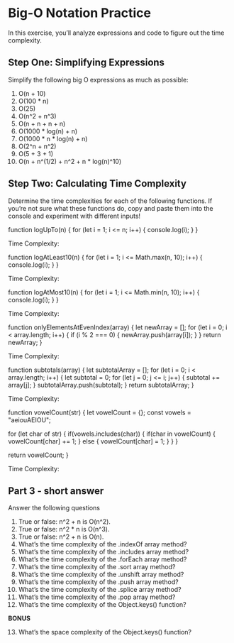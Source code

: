 # Big-O Notation Practice

In this exercise, you’ll analyze expressions and code to figure out the time complexity.

## Step One: Simplifying Expressions

Simplify the following big O expressions as much as possible:

1.  O(n + 10)
2.  O(100 \* n)
3.  O(25)
4.  O(n^2 + n^3)
5.  O(n + n + n + n)
6.  O(1000 \* log(n) + n)
7.  O(1000 \* n \* log(n) + n)
8.  O(2^n + n^2)
9.  O(5 + 3 + 1)
10. O(n + n^(1/2) + n^2 + n \* log(n)^10)

## Step Two: Calculating Time Complexity

Determine the time complexities for each of the following functions. If you’re not sure what these functions do, copy and paste them into the console and experiment with different inputs!

function logUpTo(n) {
for (let i \= 1; i <= n; i++) {
console.log(i);
}
}

Time Complexity:

function logAtLeast10(n) {
for (let i \= 1; i <= Math.max(n, 10); i++) {
console.log(i);
}
}

Time Complexity:

function logAtMost10(n) {
for (let i \= 1; i <= Math.min(n, 10); i++) {
console.log(i);
}
}

Time Complexity:

function onlyElementsAtEvenIndex(array) {
let newArray \= \[\];
for (let i \= 0; i < array.length; i++) {
if (i % 2 \=== 0) {
newArray.push(array\[i\]);
}
}
return newArray;
}

Time Complexity:

function subtotals(array) {
let subtotalArray \= \[\];
for (let i \= 0; i < array.length; i++) {
let subtotal \= 0;
for (let j \= 0; j <= i; j++) {
subtotal += array\[j\];
}
subtotalArray.push(subtotal);
}
return subtotalArray;
}

Time Complexity:

function vowelCount(str) {
let vowelCount \= {};
const vowels \= "aeiouAEIOU";

for (let char of str) {
if(vowels.includes(char)) {
if(char in vowelCount) {
vowelCount\[char\] += 1;
} else {
vowelCount\[char\] \= 1;
}
}
}

return vowelCount;
}

Time Complexity:

## Part 3 - short answer

Answer the following questions

1.  True or false: n^2 + n is O(n^2).
2.  True or false: n^2 \* n is O(n^3).
3.  True or false: n^2 + n is O(n).
4.  What’s the time complexity of the .indexOf array method?
5.  What’s the time complexity of the .includes array method?
6.  What’s the time complexity of the .forEach array method?
7.  What’s the time complexity of the .sort array method?
8.  What’s the time complexity of the .unshift array method?
9.  What’s the time complexity of the .push array method?
10. What’s the time complexity of the .splice array method?
11. What’s the time complexity of the .pop array method?
12. What’s the time complexity of the Object.keys() function?

**BONUS**

13. What’s the space complexity of the Object.keys() function?
